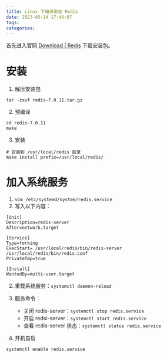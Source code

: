 ```yaml
---
title: Linux 下编译安装 Redis
date: 2023-05-14 17:40:07
tags:
categories:
---
```


首先进入官网 [Download | Redis](https://redis.io/download/) 下载安装包。

<!--more-->

# 安装

1. 解压安装包

```shell
tar -zxvf redis-7.0.11.tar.gz
```

2. 预编译

```shell
cd redis-7.0.11
make
```

3. 安装
```shell
# 安装到 /usr/local/redis 目录
make install prefix=/usr/local/redis/
```

# 加入系统服务

1. `vim /etc/systemd/system/redis.service`
2. 写入以下内容：

```
[Unit]
Description=redis-server
After=network.target

[Service]
Type=forking
ExecStart= /usr/local/redis/bin/redis-server /usr/local/redis/bin/redis.conf
PrivateTmp=true

[Install]
WantedBy=multi-user.target
```

2. 重载系统服务：`systemctl daemon-reload`

3. 服务命令：

    - 关闭 redis-server：`systemctl stop redis.service`
    - 开启 redsi-server：`systemctl start redis.service`
    - 查看 redis-server 状态：`systemctl status redis.service`

4. 开机自启

```shell
systemctl enable redis.service 
```